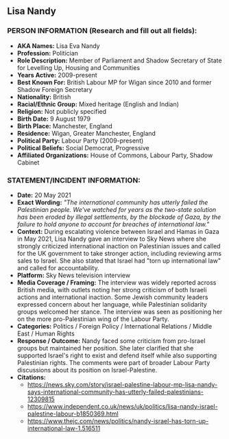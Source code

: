 ## Lisa Nandy

### PERSON INFORMATION (Research and fill out all fields):
- **AKA Names:** Lisa Eva Nandy
- **Profession:** Politician
- **Role Description:** Member of Parliament and Shadow Secretary of State for Levelling Up, Housing and Communities
- **Years Active:** 2009-present
- **Best Known For:** British Labour MP for Wigan since 2010 and former Shadow Foreign Secretary
- **Nationality:** British
- **Racial/Ethnic Group:** Mixed heritage (English and Indian)
- **Religion:** Not publicly specified
- **Birth Date:** 9 August 1979
- **Birth Place:** Manchester, England
- **Residence:** Wigan, Greater Manchester, England
- **Political Party:** Labour Party (2009-present)
- **Political Beliefs:** Social Democrat, Progressive
- **Affiliated Organizations:** House of Commons, Labour Party, Shadow Cabinet

### STATEMENT/INCIDENT INFORMATION:
- **Date:** 20 May 2021
- **Exact Wording:** *"The international community has utterly failed the Palestinian people. We've watched for years as the two-state solution has been eroded by illegal settlements, by the blockade of Gaza, by the failure to hold anyone to account for breaches of international law."*
- **Context:** During escalating violence between Israel and Hamas in Gaza in May 2021, Lisa Nandy gave an interview to Sky News where she strongly criticized international inaction on Palestinian issues and called for the UK government to take stronger action, including reviewing arms sales to Israel. She also stated that Israel had "torn up international law" and called for accountability.
- **Platform:** Sky News television interview
- **Media Coverage / Framing:** The interview was widely reported across British media, with outlets noting her strong criticism of both Israeli actions and international inaction. Some Jewish community leaders expressed concern about her language, while Palestinian solidarity groups welcomed her stance. The interview was seen as positioning her on the more pro-Palestinian wing of the Labour Party.
- **Categories:** Politics / Foreign Policy / International Relations / Middle East / Human Rights
- **Response / Outcome:** Nandy faced some criticism from pro-Israel groups but maintained her position. She later clarified that she supported Israel's right to exist and defend itself while also supporting Palestinian rights. The comments were part of broader Labour Party discussions about its position on Israel-Palestine.
- **Citations:** 
  - https://news.sky.com/story/israel-palestine-labour-mp-lisa-nandy-says-international-community-has-utterly-failed-palestinians-12309815
  - https://www.independent.co.uk/news/uk/politics/lisa-nandy-israel-palestine-labour-b1850369.html
  - https://www.thejc.com/news/politics/nandy-israel-has-torn-up-international-law-1.516511